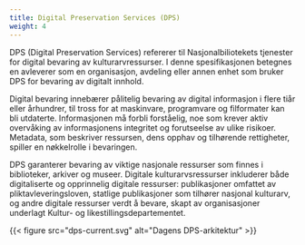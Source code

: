 ```yaml
---
title: Digital Preservation Services (DPS)
weight: 4
---
```


DPS (Digital Preservation Services) refererer til Nasjonalbiliotekets tjenester for digital bevaring av kulturarvressurser. I denne spesifikasjonen betegnes en avleverer som en organisasjon, avdeling eller annen enhet som bruker DPS for bevaring av digitalt innhold. 

Digital bevaring innebærer pålitelig bevaring av digital informasjon i flere tiår eller århundrer, til tross for at maskinvare, programvare og filformater kan bli utdaterte. Informasjonen må forbli forståelig, noe som krever aktiv overvåking av informasjonens integritet og forutseelse av ulike risikoer. Metadata, som beskriver ressursen, dens opphav og tilhørende rettigheter, spiller en nøkkelrolle i bevaringen.

DPS garanterer bevaring av viktige nasjonale ressurser som finnes i biblioteker, arkiver og museer. Digitale kulturarvsressurser inkluderer både digitaliserte og opprinnelig digitale ressurser: publikasjoner omfattet av pliktavleveringsloven, statlige publikasjoner som tilhører nasjonal kulturarv, og andre digitale ressurser verdt å bevare, skapt av organisasjoner underlagt Kultur- og likestillingsdepartementet.

{{< figure src="dps-current.svg" alt="Dagens DPS-arkitektur" >}}
